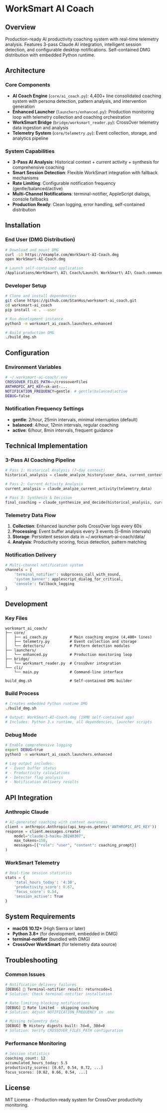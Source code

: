 # WorkSmart AI Coach

## Overview

Production-ready AI productivity coaching system with real-time telemetry analysis. Features 3-pass Claude AI integration, intelligent session detection, and configurable desktop notifications. Self-contained DMG distribution with embedded Python runtime.

## Architecture

### Core Components

- **AI Coach Engine** (`core/ai_coach.py`): 4,400+ line consolidated coaching system with persona detection, pattern analysis, and intervention generation
- **Enhanced Launcher** (`launchers/enhanced.py`): Production monitoring loop with telemetry collection and coaching orchestration  
- **WorkSmart Bridge** (`bridge/worksmart_reader.py`): CrossOver telemetry data ingestion and analysis
- **Telemetry System** (`core/telemetry.py`): Event collection, storage, and analytics pipeline

### System Capabilities

- **3-Pass AI Analysis**: Historical context + current activity + synthesis for comprehensive coaching
- **Smart Session Detection**: Flexible WorkSmart integration with fallback mechanisms
- **Rate Limiting**: Configurable notification frequency (gentle/balanced/active)
- **Multi-Channel Notifications**: terminal-notifier, AppleScript dialogs, console fallbacks
- **Production Ready**: Clean logging, error handling, self-contained distribution

## Installation

### End User (DMG Distribution)

```bash
# Download and mount DMG
curl -LO https://example.com/WorkSmart-AI-Coach.dmg
open WorkSmart-AI-Coach.dmg

# Launch self-contained application
/Applications/WorkSmart\ AI\ Coach/Launch\ WorkSmart\ AI\ Coach.command
```

### Developer Setup

```bash
# Clone and install dependencies
git clone https://github.com/StanHus/worksmart-ai_coach.git
cd worksmart-ai_coach
pip install -e . --user

# Run development instance
python3 -m worksmart_ai_coach.launchers.enhanced

# Build production DMG
./build_dmg.sh
```

## Configuration

### Environment Variables

```bash
# ~/.worksmart-ai-coach/.env
CROSSOVER_FILES_PATH=~/crossoverFiles
ANTHROPIC_API_KEY=sk-ant-...
NOTIFICATION_FREQUENCY=gentle  # gentle|balanced|active
DEBUG=false
```

### Notification Frequency Settings

- **gentle**: 2/hour, 25min intervals, minimal interruption (default)
- **balanced**: 4/hour, 12min intervals, regular coaching
- **active**: 6/hour, 8min intervals, frequent guidance

## Technical Implementation

### 3-Pass AI Coaching Pipeline

```python
# Pass 1: Historical Analysis (7-day context)
historical_analysis = claude_analyze_history(user_data, current_context)

# Pass 2: Current Activity Analysis
current_analysis = claude_analyze_current_activity(telemetry_data)

# Pass 3: Synthesis & Decision
final_coaching = claude_synthesize_and_decide(historical_analysis, current_analysis)
```

### Telemetry Data Flow

1. **Collection**: Enhanced launcher polls CrossOver logs every 60s
2. **Processing**: Event buffer analysis every 3 events (5-6min intervals)
3. **Storage**: Persistent session data in ~/.worksmart-ai-coach/data/
4. **Analysis**: Productivity scoring, focus detection, pattern matching

### Notification Delivery

```python
# Multi-channel notification system
channels = {
    'terminal_notifier': subprocess_call_with_sound,
    'system_banner': applescript_dialog_for_critical,
    'console': fallback_logging
}
```

## Development

### Key Files

```
worksmart_ai_coach/
├── core/
│   ├── ai_coach.py          # Main coaching engine (4,400+ lines)
│   ├── telemetry.py         # Event collection and storage
│   └── detectors/           # Pattern detection modules
├── launchers/
│   └── enhanced.py          # Production monitoring loop
├── bridge/
│   └── worksmart_reader.py  # CrossOver integration
└── cli/
    └── main.py              # Command-line interface

build_dmg.sh                 # Self-contained DMG builder
```

### Build Process

```bash
# Creates embedded Python runtime DMG
./build_dmg.sh

# Output: WorkSmart-AI-Coach.dmg (19MB self-contained app)
# Includes: Python 3.x runtime, all dependencies, launcher scripts
```

### Debug Mode

```bash
# Enable comprehensive logging
export DEBUG=true
python3 -m worksmart_ai_coach.launchers.enhanced

# Log output includes:
# - Event buffer status
# - Productivity calculations  
# - Detector flag analysis
# - Notification delivery results
```

## API Integration

### Anthropic Claude

```python
# AI-generated coaching with context awareness
client = anthropic.Anthropic(api_key=os.getenv('ANTHROPIC_API_KEY'))
response = client.messages.create(
    model="claude-3-haiku-20240307",
    max_tokens=150,
    messages=[{"role": "user", "content": coaching_prompt}]
)
```

### WorkSmart Telemetry

```python
# Real-time session statistics
stats = {
    'total_hours_today': '4:30',
    'productivity_score': 0.67,
    'focus_score': 0.54,
    'session_active': True
}
```

## System Requirements

- **macOS 10.12+** (High Sierra or later)
- **Python 3.8+** (for development, embedded in DMG)
- **terminal-notifier** (bundled with DMG)
- **CrossOver WorkSmart** (for telemetry data source)

## Troubleshooting

### Common Issues

```bash
# Notification delivery failures
[DEBUG] 📱 Terminal-notifier result: returncode=1
# Solution: Check terminal-notifier installation

# Rate limiting blocking notifications
[DEBUG] 🚫 Rate limited - skipping coaching
# Solution: Adjust NOTIFICATION_FREQUENCY in .env

# Missing telemetry data
[DEBUG] 📚 History digests built: 7d=0, 30d=0
# Solution: Verify CROSSOVER_FILES_PATH configuration
```

### Performance Monitoring

```bash
# Session statistics
coaching_count: 12
accumulated_hours_today: 5.5
productivity_scores: [0.67, 0.54, 0.72, ...]
focus_scores: [0.82, 0.66, 0.54, ...]
```

## License

MIT License - Production-ready system for CrossOver productivity monitoring.